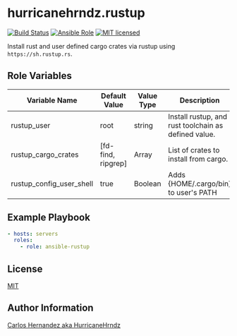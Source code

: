 # hurricanehrndz.rustup

[![Build Status](https://img.shields.io/travis/hurricanehrndz/ansible-rustup/master.svg?style=for-the-badge&logo=travis)](https://travis-ci.org/hurricanehrndz/ansible-rustup)
[![Ansible Role](https://img.shields.io/ansible/role/d/44247?style=for-the-badge)](https://galaxy.ansible.com/hurricanehrndz/rustup)
[![MIT licensed](https://img.shields.io/badge/license-MIT-blue.svg?style=for-the-badge)](https://raw.githubusercontent.com/hurricanehrndz/ansible-rustup/master/LICENSE)

Install rust and user defined cargo crates via rustup using `https://sh.rustup.rs`.

## Role Variables

|Variable Name           |Default Value     |Value Type |Description                                         |
|---                     |---               |---        |---                                                 |
|rustup_user             |root              |string     |Install rustup, and rust toolchain as defined value.|
|rustup_cargo_crates     |[fd-find, ripgrep]|Array      |List of crates to install from cargo.               |
|rustup_config_user_shell|true              |Boolean    |Adds {HOME/.cargo/bin} to user's PATH               |

## Example Playbook

```yaml
- hosts: servers
  roles:
    - role: ansible-rustup
```

## License

[MIT](LICENSE)

## Author Information

[Carlos Hernandez aka HurricaneHrndz](https://github.com/hurricanehrndz)

